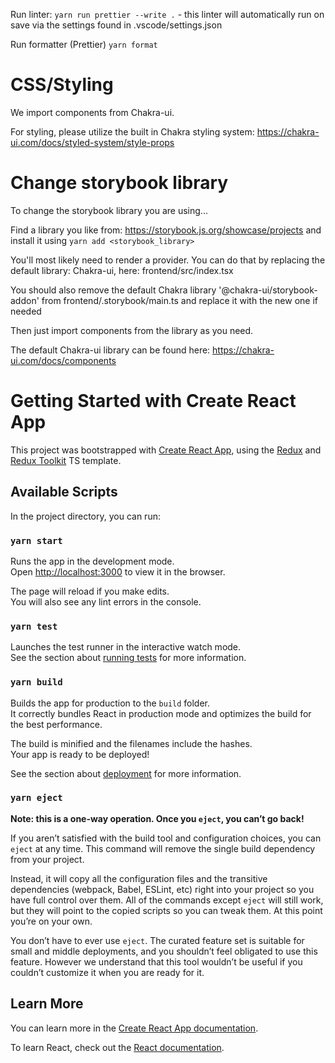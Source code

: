 Run linter:
`yarn run prettier --write .` - this linter will automatically run on save via the settings found in .vscode/settings.json

Run formatter (Prettier)
`yarn format`

# CSS/Styling
We import components from Chakra-ui. 

For styling, please utilize the built in Chakra styling system: https://chakra-ui.com/docs/styled-system/style-props



# Change storybook library
To change the storybook library you are using...

Find a library you like from: https://storybook.js.org/showcase/projects
and install it using `yarn add <storybook_library>`

You'll most likely need to render a provider. You can do that by replacing the default library: Chakra-ui, here: frontend/src/index.tsx

You should also remove the default Chakra library '@chakra-ui/storybook-addon' from frontend/.storybook/main.ts and replace it with the new one if needed


Then just import components from the library as you need.

The default Chakra-ui library can be found here: https://chakra-ui.com/docs/components






# Getting Started with Create React App

This project was bootstrapped with [Create React App](https://github.com/facebook/create-react-app), using the [Redux](https://redux.js.org/) and [Redux Toolkit](https://redux-toolkit.js.org/) TS template.

## Available Scripts

In the project directory, you can run:

### `yarn start`

Runs the app in the development mode.\
Open [http://localhost:3000](http://localhost:3000) to view it in the browser.

The page will reload if you make edits.\
You will also see any lint errors in the console.

### `yarn test`

Launches the test runner in the interactive watch mode.\
See the section about [running tests](https://facebook.github.io/create-react-app/docs/running-tests) for more information.

### `yarn build`

Builds the app for production to the `build` folder.\
It correctly bundles React in production mode and optimizes the build for the best performance.

The build is minified and the filenames include the hashes.\
Your app is ready to be deployed!

See the section about [deployment](https://facebook.github.io/create-react-app/docs/deployment) for more information.

### `yarn eject`

**Note: this is a one-way operation. Once you `eject`, you can’t go back!**

If you aren’t satisfied with the build tool and configuration choices, you can `eject` at any time. This command will remove the single build dependency from your project.

Instead, it will copy all the configuration files and the transitive dependencies (webpack, Babel, ESLint, etc) right into your project so you have full control over them. All of the commands except `eject` will still work, but they will point to the copied scripts so you can tweak them. At this point you’re on your own.

You don’t have to ever use `eject`. The curated feature set is suitable for small and middle deployments, and you shouldn’t feel obligated to use this feature. However we understand that this tool wouldn’t be useful if you couldn’t customize it when you are ready for it.

## Learn More

You can learn more in the [Create React App documentation](https://facebook.github.io/create-react-app/docs/getting-started).

To learn React, check out the [React documentation](https://reactjs.org/).
